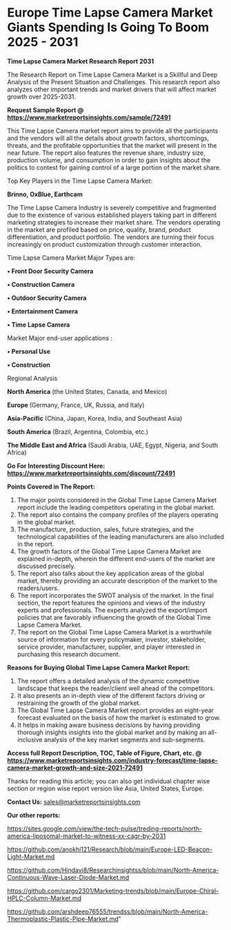  # Europe Time Lapse Camera Market Giants Spending Is Going To Boom 2025 - 2031

<strong>Time Lapse Camera Market Research Report 2031</strong>

The Research Report on Time Lapse Camera Market is a Skillful and Deep Analysis of the Present Situation and Challenges. This research report also analyzes other important trends and market drivers that will affect market growth over 2025-2031.

<strong>Request Sample Report @ <a href=https://www.marketreportsinsights.com/sample/72491>https://www.marketreportsinsights.com/sample/72491</a></strong>

This Time Lapse Camera market report aims to provide all the participants and the vendors will all the details about growth factors, shortcomings, threats, and the profitable opportunities that the market will present in the near future. The report also features the revenue share, industry size, production volume, and consumption in order to gain insights about the politics to contest for gaining control of a large portion of the market share.

Top Key Players in the Time Lapse Camera Market:

<strong>Brinno, OxBlue, Earthcam</strong>

The Time Lapse Camera Industry is severely competitive and fragmented due to the existence of various established players taking part in different marketing strategies to increase their market share. The vendors operating in the market are profiled based on price, quality, brand, product differentiation, and product portfolio. The vendors are turning their focus increasingly on product customization through customer interaction.

Time Lapse Camera Market Major Types are:

<strong>• Front Door Security Camera

• Construction Camera

• Outdoor Security Camera

• Entertainment Camera

• Time Lapse Camera</strong>

Market Major end-user applications :

<strong>• Personal Use

• Construction</strong>

Regional Analysis

</u><strong><b>North America</b></strong> (the United States, Canada, and Mexico)

<strong><b>Europe </b></strong>(Germany, France, UK, Russia, and Italy)

<strong><b>Asia-Pacific</b></strong> (China, Japan, Korea, India, and Southeast Asia)

<strong><b>South America</b></strong> (Brazil, Argentina, Colombia, etc.)

<strong><b>The Middle East and Africa</b></strong> (Saudi Arabia, UAE, Egypt, Nigeria, and South Africa)

<strong>Go For Interesting Discount Here: <a href=https://www.marketreportsinsights.com/discount/72491>https://www.marketreportsinsights.com/discount/72491</a></strong>

<strong>Points Covered in The Report:</strong>
<ol>
  <li>The major points considered in the Global Time Lapse Camera Market report include the leading competitors operating in the global market.</li>
  <li>The report also contains the company profiles of the players operating in the global market.</li>
  <li>The manufacture, production, sales, future strategies, and the technological capabilities of the leading manufacturers are also included in the report.</li>
  <li>The growth factors of the Global Time Lapse Camera Market are explained in-depth, wherein the different end-users of the market are discussed precisely.</li>
  <li>The report also talks about the key application areas of the global market, thereby providing an accurate description of the market to the readers/users.</li>
  <li>The report incorporates the SWOT analysis of the market. In the final section, the report features the opinions and views of the industry experts and professionals. The experts analyzed the export/import policies that are favorably influencing the growth of the Global Time Lapse Camera Market.</li>
  <li>The report on the Global Time Lapse Camera Market is a worthwhile source of information for every policymaker, investor, stakeholder, service provider, manufacturer, supplier, and player interested in purchasing this research document.</li>
</ol>
<strong>Reasons for Buying Global Time Lapse Camera Market Report:</strong>

<ol>
  <li>The report offers a detailed analysis of the dynamic competitive landscape that keeps the reader/client well ahead of the competitors.</li>
  <li>It also presents an in-depth view of the different factors driving or restraining the growth of the global market.</li>
  <li>The Global Time Lapse Camera Market report provides an eight-year forecast evaluated on the basis of how the market is estimated to grow.</li>
  <li>It helps in making aware business decisions by having providing thorough insights insights into the global market and by making an all-inclusive analysis of the key market segments and sub-segments.</li>
</ol>
<strong>Access full Report Description, TOC, Table of Figure, Chart, etc. @ <a href=https://www.marketreportsinsights.com/industry-forecast/time-lapse-camera-market-growth-and-size-2021-72491>https://www.marketreportsinsights.com/industry-forecast/time-lapse-camera-market-growth-and-size-2021-72491</a></strong>


Thanks for reading this article; you can also get individual chapter wise section or region wise report version like Asia, United States, Europe.

<strong>Contact Us:</strong>
sales@marketreportsinsights.com

<strong>Our other reports:</strong>

<a href=https://sites.google.com/view/the-tech-pulse/treding-reports/north-america-liposomal-market-to-witness-xx-cagr-by-2031>https://sites.google.com/view/the-tech-pulse/treding-reports/north-america-liposomal-market-to-witness-xx-cagr-by-2031</a>

<a href=https://github.com/anokhi121/Research/blob/main/Europe-LED-Beacon-Light-Market.md>https://github.com/anokhi121/Research/blob/main/Europe-LED-Beacon-Light-Market.md</a>

<a href=https://github.com/Hindavi8/Researchinsightss/blob/main/North-America-Continuous-Wave-Laser-Diode-Market.md>https://github.com/Hindavi8/Researchinsightss/blob/main/North-America-Continuous-Wave-Laser-Diode-Market.md</a>

<a href=https://github.com/cargo2301/Marketing-trends/blob/main/Europe-Chiral-HPLC-Column-Market.md>https://github.com/cargo2301/Marketing-trends/blob/main/Europe-Chiral-HPLC-Column-Market.md</a>

<a href=https://github.com/arshdeep76555/trendss/blob/main/North-America-Thermoplastic-Plastic-Pipe-Market.md>https://github.com/arshdeep76555/trendss/blob/main/North-America-Thermoplastic-Plastic-Pipe-Market.md</a>"
